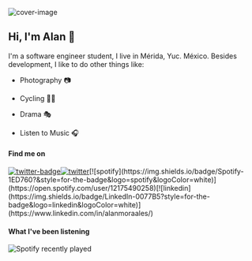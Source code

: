 ![cover-image](https://i.ibb.co/pKVbBJX/43693657311-5c3401ea56-o.jpg)

## Hi, I'm Alan :rocket:

I'm a software engineer student, I live in Mérida, Yuc. México. Besides development, I like to do other things like: 

- Photography :camera:
- Cycling :biking_man:
- Drama :performing_arts:

- Listen to Music  :headphones:

#### Find me on

[![twitter-badge](https://img.shields.io/badge/Instagram-E4405F?style=for-the-badge&logo=instagram&logoColor=white)](https://www.instagram.com/alanmoraales/)[![twitter](https://img.shields.io/badge/Twitter-1DA1F2?style=for-the-badge&logo=twitter&logoColor=white)](https://twitter.com/alanmoraales_)[![spotify](https://img.shields.io/badge/Spotify-1ED760?&style=for-the-badge&logo=spotify&logoColor=white)](https://open.spotify.com/user/12175490258)[![linkedin](https://img.shields.io/badge/LinkedIn-0077B5?style=for-the-badge&logo=linkedin&logoColor=white)](https://www.linkedin.com/in/alanmoraales/)

#### What I've been listening

![Spotify recently played](https://spotify-recently-played-readme.vercel.app/api?user=12175490258&count=3)
